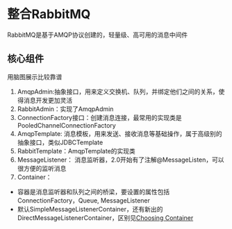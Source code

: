 # 整合RabbitMQ
RabbitMQ是基于AMQP协议创建的，轻量级、高可用的消息中间件
## 核心组件
用脑图展示比较靠谱
1. AmqpAdmin:抽象接口，用来定义交换机、队列，并绑定他们之间的关系，使得消息开发更加灵活
2. RabbitAdmin：实现了AmqpAdmin
3. ConnectionFactory接口：创建消息连接，最常用的实现类是 PooledChannelConnectionFactory
4. AmqpTemplate: 消息模板，用来发送、接收消息等基础操作，属于高级别的抽象接口，类似JDBCTemplate
5. RabbitTemplate：AmqpTemplate的实现类
6. MessageListener： 消息监听器，2.0开始有了注解@MessageListen，可以很方便的监听消息
6. Container：
- 容器是消息监听器和队列之间的桥梁，要设置的属性包括ConnectionFactory，Queue, MessageListener
- 默认SimpleMessageListenerContainer，还有新出的DirectMessageListenerContainer，区别见[Choosing Container](https://docs.spring.io/spring-amqp/docs/current/reference/html/#choose-container)

